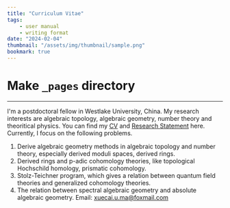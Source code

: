 ```yaml
---
title: "Curriculum Vitae"
tags:
    - user manual
    - writing format
date: "2024-02-04"
thumbnail: "/assets/img/thumbnail/sample.png"
bookmark: true
---
```




# Make `_pages` directory
---
		
I'm a postdoctoral  fellow in Westlake University, China.  My research interests are algebraic topology, algebraic geometry, number theory and theoritical physics. You can find my [CV](files/Xuecai_CV.pdf) and
[Research Statement](files/Xuecai_Research.pdf) here.  Currently, I focus on  the following  problems.</strong></p>	
1. Derive algebraic geometry methods in algebraic topology and number theory, especially derived moduli spaces, derived rings.
2. Derived rings and p-adic cohomology theories, like topological Hochschild homology, prismatic cohomology. 
3. Stolz-Teichner program, which gives a relation between quantum field theories and generalized cohomology theories.
4. The relation between spectral algebraic geometry and absolute algebraic geometry.
Email: xuecai.u.ma@foxmail.com</strong></p>
